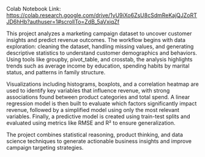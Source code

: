 Colab Notebook Link: https://colab.research.google.com/drive/1yU9iXo6ZsU8cSdmReKajQJZoRTJD6hHb?authuser=1#scrollTo=ZdB_5aVxiqZf

This project analyzes a marketing campaign dataset to uncover customer insights and predict revenue outcomes. The workflow begins with data exploration: cleaning the dataset, handling missing values, and generating descriptive statistics to understand customer demographics and behaviors. Using tools like groupby, pivot_table, and crosstab, the analysis highlights trends such as average income by education, spending habits by marital status, and patterns in family structure.

Visualizations including histograms, boxplots, and a correlation heatmap are used to identify key variables that influence revenue, with strong associations found between product categories and total spend. A linear regression model is then built to evaluate which factors significantly impact revenue, followed by a simplified model using only the most relevant variables. Finally, a predictive model is created using train-test splits and evaluated using metrics like RMSE and R² to ensure generalization.

The project combines statistical reasoning, product thinking, and data science techniques to generate actionable business insights and improve campaign targeting strategies.
